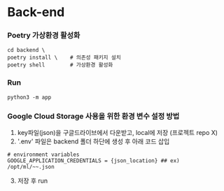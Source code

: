# Back-end

### Poetry 가상환경 활성화

```shell
cd backend \
poetry install \    # 의존성 패키지 설치
poetry shell        # 가상환경 활성화
```

### Run

```shell
python3 -m app
```

### Google Cloud Storage 사용을 위한 환경 변수 설정 방법

1. key파일(json)을 구글드라이브에서 다운받고, local에 저장 (프로젝트 repo X)
2. '.env' 파일은 backend 폴더 하단에 생성 후 아래 코드 삽입
```shell 
# environment variables
GOOGLE_APPLICATION_CREDENTIALS = {json_location} ## ex) /opt/ml/~~.json
```
3. 저장 후 run
